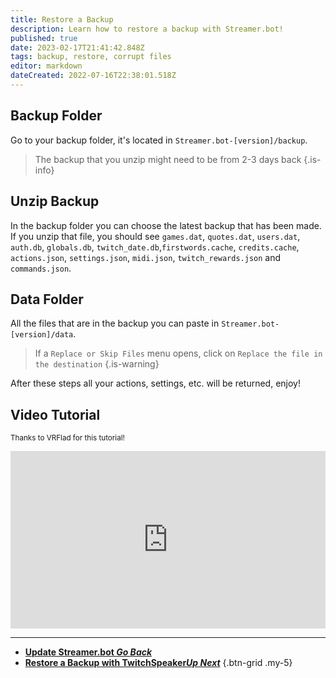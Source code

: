 ```yaml
---
title: Restore a Backup
description: Learn how to restore a backup with Streamer.bot!
published: true
date: 2023-02-17T21:41:42.848Z
tags: backup, restore, corrupt files
editor: markdown
dateCreated: 2022-07-16T22:38:01.518Z
---
```


## Backup Folder
Go to your backup folder, it's located in `Streamer.bot-[version]/backup`.

> The backup that you unzip might need to be from 2-3 days back
{.is-info}

## Unzip Backup
In the backup folder you can choose the latest backup that has been made.
If you unzip that file, you should see `games.dat`, `quotes.dat`, `users.dat`, `auth.db`, `globals.db`, `twitch_date.db`,`firstwords.cache`, `credits.cache`, `actions.json`, `settings.json`, `midi.json`, `twitch_rewards.json` and `commands.json`.

## Data Folder
All the files that are in the backup you can paste in `Streamer.bot-[version]/data`.
> If a `Replace or Skip Files` menu opens, click on `Replace the file in the destination`
{.is-warning}

After these steps all your actions, settings, etc. will be returned, enjoy!

## Video Tutorial
<small>Thanks to VRFlad for this tutorial!</small>

<div class=“iframe-container”><iframe src="https://www.youtube.com/embed/5z-ULoqxmiA" title="YouTube video player" frameborder="0" allow="accelerometer; autoplay; clipboard-write; encrypted-media; gyroscope; picture-in-picture; fullscreen" allow fullscreen style="border: none; max-width: 100%; width: 100%; aspect-ratio: 16/9;"></iframe></div>

---

- [<i class="mdi mdi-chevron-left"></i>**Update Streamer.bot *Go Back***](/Update)
- [<i class="mdi mdi-speaker text--twitch"></i>**Restore a Backup with TwitchSpeaker*Up Next***](/TwitchSpeaker/Backup)
{.btn-grid .my-5}